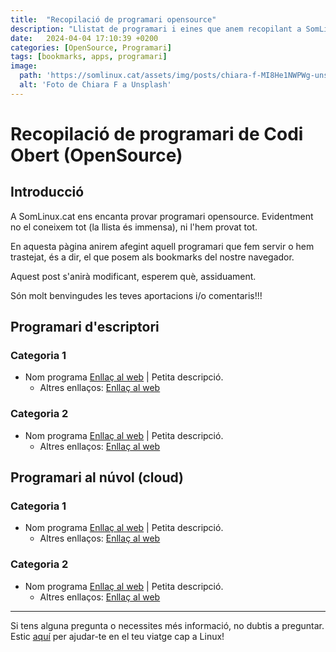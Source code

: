 ```yaml
---
title:  "Recopilació de programari opensource"
description: "Llistat de programari i eines que anem recopilant a SomLinux.cat"
date:   2024-04-04 17:10:39 +0200
categories: [OpenSource, Programari]
tags: [bookmarks, apps, programari]
image:
  path: 'https://somlinux.cat/assets/img/posts/chiara-f-MI8He1NWPWg-unsplash.jpg'
  alt: 'Foto de Chiara F a Unsplash'
---
```


# Recopilació de programari de Codi Obert (OpenSource)

## Introducció

A SomLinux.cat ens encanta provar programari opensource. Evidentment no el coneixem tot (la llista és immensa), ni l'hem provat tot. 

En aquesta pàgina anirem afegint aquell programari que fem servir o hem trastejat, és a dir, el que posem als bookmarks del nostre navegador. 

Aquest post s'anirà modificant, esperem què, assiduament. 

Són molt benvingudes les teves aportacions i/o comentaris!!! 

## Programari d'escriptori

### Categoria 1

- Nom programa [Enllaç al web](#) | Petita descripció.
  - Altres enllaços: [Enllaç al web](#)

### Categoria 2

- Nom programa [Enllaç al web](#) | Petita descripció.
  - Altres enllaços: [Enllaç al web](#)


## Programari al núvol (cloud) 

### Categoria 1

- Nom programa [Enllaç al web](#) | Petita descripció.
  - Altres enllaços: [Enllaç al web](#)

### Categoria 2

- Nom programa [Enllaç al web](#) | Petita descripció.
  - Altres enllaços: [Enllaç al web](#)



---

Si tens alguna pregunta o necessites més informació, no dubtis a preguntar. Estic [aquí](mailto:suport@somlinux.cat) per ajudar-te en el teu viatge cap a Linux!